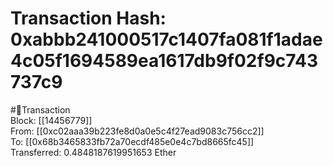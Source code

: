 
Transaction Hash: 0xabbb241000517c1407fa081f1adae4c05f1694589ea1617db9f02f9c743737c9
====================================================================================
  
#💸Transaction  
Block: [[14456779]]  
From: [[0xc02aaa39b223fe8d0a0e5c4f27ead9083c756cc2]]  
To: [[0x68b3465833fb72a70ecdf485e0e4c7bd8665fc45]]  
Transferred: 0.4848187619951653 Ether